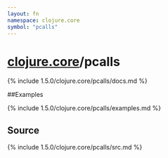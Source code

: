 ```yaml
---
layout: fn
namespace: clojure.core
symbol: "pcalls"
---
```


# [clojure.core](../)/pcalls

{% include 1.5.0/clojure.core/pcalls/docs.md %}

##Examples

{% include 1.5.0/clojure.core/pcalls/examples.md %}
## Source
{% include 1.5.0/clojure.core/pcalls/src.md %}

